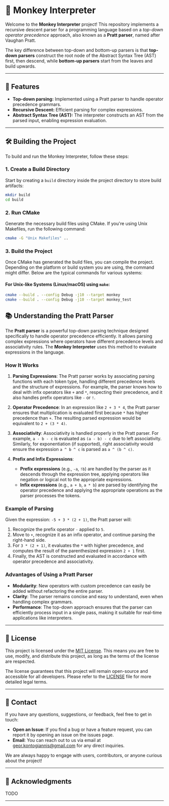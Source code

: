 # 🐒 Monkey Interpreter

Welcome to the **Monkey Interpreter** project! This repository implements a recursive descent parser for a programming language based on a _top-down operator precedence_ approach, also known as a **Pratt parser**, named after Vaughan Pratt.

The key difference between top-down and bottom-up parsers is that **top-down parsers** construct the root node of the Abstract Syntax Tree (AST) first, then descend, while **bottom-up parsers** start from the leaves and build upwards.

---

## 🚀 Features

- **Top-down parsing:** Implemented using a Pratt parser to handle operator precedence grammars.
- **Recursive Descent:** Efficient parsing for complex expressions.
- **Abstract Syntax Tree (AST):** The interpreter constructs an AST from the parsed input, enabling expression evaluation.

---

## 🛠️ Building the Project

To build and run the Monkey Interpreter, follow these steps:

### 1. Create a Build Directory

Start by creating a `build` directory inside the project directory to store build artifacts:

```bash
mkdir build
cd build
```

### 2. Run CMake

Generate the necessary build files using CMake. If you're using Unix Makefiles, run the following command:

```bash
cmake -G "Unix Makefiles" ..
```

### 3. Build the Project

Once CMake has generated the build files, you can compile the project. Depending on the platform or build system you are using, the command might differ. Below are the typical commands for various systems:

#### For Unix-like Systems (Linux/macOS) using `make`:

```bash
cmake --build . --config Debug -j10 --target monkey
cmake --build . --config Debug -j10 --target monkey_test
```

## 📚 Understanding the Pratt Parser

The **Pratt parser** is a powerful top-down parsing technique designed specifically to handle operator precedence efficiently. It allows parsing complex expressions where operators have different precedence levels and associativity rules. The **Monkey Interpreter** uses this method to evaluate expressions in the language.

### How It Works

1. **Parsing Expressions**:
   The Pratt parser works by associating parsing functions with each token type, handling different precedence levels and the structure of expressions. For example, the parser knows how to deal with infix operators like `+` and `*`, respecting their precedence, and it also handles prefix operators like `-` or `!`.

2. **Operator Precedence**:
   In an expression like `2 + 3 * 4`, the Pratt parser ensures that multiplication is evaluated first because `*` has higher precedence than `+`. The resulting parsed expression would be equivalent to `2 + (3 * 4)`.

3. **Associativity**:
   Associativity is handled properly in the Pratt parser. For example, `a - b - c` is evaluated as `(a - b) - c` due to left associativity. Similarly, for exponentiation (if supported), right associativity would ensure the expression `a ^ b ^ c` is parsed as `a ^ (b ^ c)`.

4. **Prefix and Infix Expressions**:
   - **Prefix expressions** (e.g., `-a`, `!b`) are handled by the parser as it descends through the expression tree, applying operators like negation or logical not to the appropriate expressions.
   - **Infix expressions** (e.g., `a + b`, `a * b`) are parsed by identifying the operator precedence and applying the appropriate operations as the parser processes the tokens.

### Example of Parsing

Given the expression: `-5 + 3 * (2 + 1)`, the Pratt parser will:

1. Recognize the prefix operator `-` applied to `5`.
2. Move to `+`, recognize it as an infix operator, and continue parsing the right-hand side.
3. For `3 * (2 + 1)`, it evaluates the `*` with higher precedence, and computes the result of the parenthesized expression `2 + 1` first.
4. Finally, the AST is constructed and evaluated in accordance with operator precedence and associativity.

### Advantages of Using a Pratt Parser

- **Modularity**: New operators with custom precedence can easily be added without refactoring the entire parser.
- **Clarity**: The parser remains concise and easy to understand, even when handling complex grammars.
- **Performance**: The top-down approach ensures that the parser can efficiently process input in a single pass, making it suitable for real-time applications like interpreters.

---

## 📜 License

This project is licensed under the [MIT License](./LICENSE). This means you are free to use, modify, and distribute this project, as long as the terms of the license are respected.

The license guarantees that this project will remain open-source and accessible for all developers. Please refer to the [LICENSE](./LICENSE) file for more detailed legal terms.

---

## 💬 Contact

If you have any questions, suggestions, or feedback, feel free to get in touch:

- **Open an Issue**: If you find a bug or have a feature request, you can report it by opening an issue on the issues page.
- **Email**: You can reach out to us via email at [geor.kontogiannis@gmail.com](mailto:geor.kontogiannis@gmail.com) for any direct inquiries.

We are always happy to engage with users, contributors, or anyone curious about the project!

---

## 🌟 Acknowledgments

TODO

---


